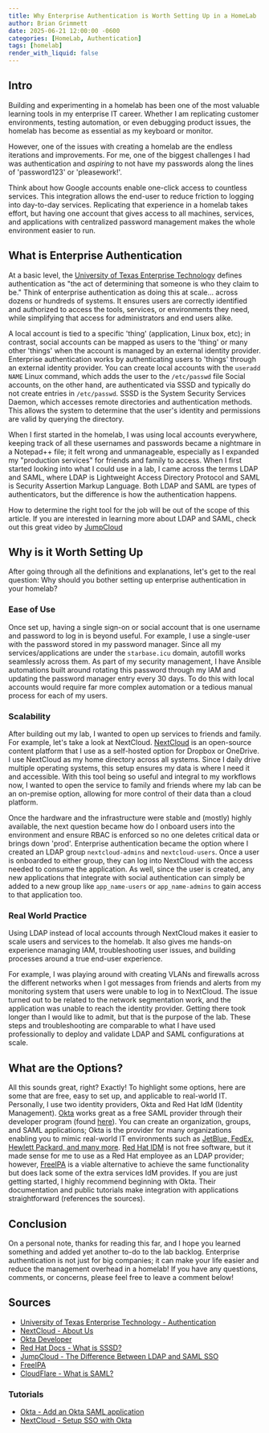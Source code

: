 ```yaml
---
title: Why Enterprise Authentication is Worth Setting Up in a HomeLab
author: Brian Grimmett
date: 2025-06-21 12:00:00 -0600
categories: [HomeLab, Authentication]
tags: [homelab]
render_with_liquid: false
---
```


## Intro

Building and experimenting in a homelab has been one of the most valuable learning tools in my enterprise IT career. Whether I am replicating customer environments, testing automation, or even debugging product issues, the homelab has become as essential as my keyboard or monitor.

However, one of the issues with creating a homelab are the endless iterations and improvements. For me, one of the biggest challenges I had was authentication and *aspiring* to not have my passwords along the lines of 'password123' or 'pleasework!'.

Think about how Google accounts enable one-click access to countless services. This integration allows the end-user to reduce friction to logging into day-to-day services. Replicating that experience in a homelab takes effort, but having one account that gives access to all machines, services, and applications with centralized password management makes the whole environment easier to run.

## What is Enterprise Authentication

At a basic level, the [University of Texas Enterprise Technology](https://iamservices.utexas.edu/solutions/authentication/) defines authentication as "the act of determining that someone is who they claim to be." Think of enterprise authentication as doing this at scale... across dozens or hundreds of systems. It ensures users are correctly identified and authorized to access the tools, services, or environments they need, while simplifying that access for administrators and end users alike.

A local account is tied to a specific 'thing' (application, Linux box, etc); in contrast, social accounts can be mapped as users to the 'thing' or many other 'things' when the account is managed by an external identity provider. Enterprise authentication works by authenticating users to 'things' through an external identity provider. You can create local accounts with the `useradd NAME` Linux command, which adds the user to the `/etc/passwd` file Social accounts, on the other hand, are authenticated via SSSD and typically do not create entries in `/etc/passwd`. SSSD is the System Security Services Daemon, which accesses remote directories and authentication methods. This allows the system to determine that the user's identity and permissions are valid by querying the directory.

When I first started in the homelab, I was using local accounts everywhere, keeping track of all these usernames and passwords became a nightmare in a Notepad++ file; it felt wrong and unmanageable, especially as I expanded my "production services" for friends and family to access. When I first started looking into what I could use in a lab, I came across the terms LDAP and SAML, where LDAP is Lightweight Access Directory Protocol and SAML is Security Assertion Markup Language. Both LDAP and SAML are types of authenticators, but the difference is how the authentication happens.

How to determine the right tool for the job will be out of the scope of this article. If you are interested in learning more about LDAP and SAML, check out this great video by [JumpCloud](https://www.youtube.com/watch?v=_NCcLJin30E)

## Why is it Worth Setting Up

After going through all the definitions and explanations, let's get to the real question: Why should you bother setting up enterprise authentication in your homelab?

### Ease of Use

Once set up, having a single sign-on or social account that is one username and password to log in is beyond useful. For example, I use a single-user with the password stored in my password manager. Since all my services/applications are under the `starbase.icu` domain, autofill works seamlessly across them. As part of my security management, I have Ansible automations built around rotating this password through my IAM and updating the password manager entry every 30 days. To do this with local accounts would require far more complex automation or a tedious manual process for each of my users.

### Scalability

After building out my lab, I wanted to open up services to friends and family. For example, let's take a look at NextCloud. [NextCloud](https://nextcloud.com/about/) is an open-source content platform that I use as a self-hosted option for Dropbox or OneDrive. I use NextCloud as my home directory across all systems. Since I daily drive multiple operating systems, this setup ensures my data is where I need it and accessible. With this tool being so useful and integral to my workflows now, I wanted to open the service to family and friends where my lab can be an on-premise option, allowing for more control of their data than a cloud platform.

Once the hardware and the infrastructure were stable and (mostly) highly available, the next question became how do I onboard users into the environment and ensure RBAC is enforced so no one deletes critical data or brings down 'prod'. Enterprise authentication became the option where I created an LDAP group `nextcloud-admins` and `nextcloud-users`. Once a user is onboarded to either group, they can log into NextCloud with the access needed to consume the application. As well, since the user is created, any new applications that integrate with social authentication can simply be added to a new group like `app_name-users` or `app_name-admins` to gain access to that application too.

### Real World Practice

Using LDAP instead of local accounts through NextCloud makes it easier to scale users and services to the homelab. It also gives me hands-on experience managing IAM, troubleshooting user issues, and building processes around a true end-user experience.

For example, I was playing around with creating VLANs and firewalls across the different networks when I got messages from friends and alerts from my monitoring system that users were unable to log in to NextCloud. The issue turned out to be related to the network segmentation work, and the application was unable to reach the identity provider. Getting there took longer than I would like to admit, but that is the purpose of the lab. These steps and troubleshooting are comparable to what I have used professionally to deploy and validate LDAP and SAML configurations at scale.

## What are the Options?

All this sounds great, right? Exactly! To highlight some options, here are some that are free, easy to set up, and applicable to real-world IT. Personally, I use two identity providers, Okta and Red Hat IdM (Identity Management). [Okta](https://www.okta.com/) works great as a free SAML provider through their developer program (found [here](https://developer.okta.com/)). You can create an organization, groups, and SAML applications; Okta is the provider for many organizations enabling you to mimic real-world IT environments such as [JetBlue, FedEx, Hewlett Packard, and many more](https://www.okta.com/customers/). [Red Hat IDM](https://access.redhat.com/products/identity-management) is not free software, but it made sense for me to use as a Red Hat employee as an LDAP provider; however, [FreeIPA](https://www.freeipa.org/) is a viable alternative to achieve the same functionality but does lack some of the extra services IdM provides. If you are just getting started, I highly recommend beginning with Okta. Their documentation and public tutorials make integration with applications straightforward (references the sources).

## Conclusion

On a personal note, thanks for reading this far, and I hope you learned something and added yet another to-do to the lab backlog. Enterprise authentication is not just for big companies; it can make your life easier and reduce the management overhead in a homelab! If you have any questions, comments, or concerns, please feel free to leave a comment below!

## Sources

- [University of Texas Enterprise Technology - Authentication](https://iamservices.utexas.edu/solutions/authentication/)
- [NextCloud - About Us](https://nextcloud.com/about/)
- [Okta Developer](https://developer.okta.com/)
- [Red Hat Docs - What is SSSD?](https://docs.redhat.com/en/documentation/red_hat_enterprise_linux/8/html/configuring_authentication_and_authorization_in_rhel/understanding-sssd-and-its-benefits_configuring-authentication-and-authorization-in-rhel)
- [JumpCloud - The Difference Between LDAP and SAML SSO](https://jumpcloud.com/blog/difference-ldap-saml-sso#:~:text=LDAP%20and%20SAML%20are%20both,between%20using%20LDAP%20or%20SAML)
- [FreeIPA](https://www.freeipa.org/)
- [CloudFlare - What is SAML?](https://www.cloudflare.com/learning/access-management/what-is-saml/#:~:text=Security%20Assertion%20Markup%20Language%2C%20or,that%20authentication%20to%20multiple%20applications)

### Tutorials

- [Okta - Add an Okta SAML application](https://help.okta.com/oag/en-us/content/topics/access-gateway/add-app-saml-pass-thru-add-okta.htm)
- [NextCloud - Setup SSO with Okta](https://portal.nextcloud.com/article/Authentication/Single-Sign-On-(SSO)/Nextcloud-Single-Sign-On-with-Okta)
